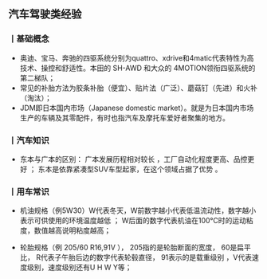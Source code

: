 ##  汽车驾驶类经验



### 丨基础概念

- 奥迪、宝马、奔驰的四驱系统分别为quattro、xdrive和4matic代表特性为高技术、操控和舒适性。本田的 SH-AWD 和大众的 4MOTION领衔四驱系统的第二梯队；
- 常见的补胎方法为胶条补胎（便宜）、贴片法（广泛）、蘑菇钉（先进）和火补（淘汰）；
- JDM即日本国内市场（Japanese domestic market）。就是为日本国内市场生产的车辆及其零配件，有时也指汽车及摩托车爱好者聚集的地方。



### 丨汽车知识

- 东本与广本的区别： 广本发展历程相对较长 ，工厂自动化程度更高、品控更好 ； 东本是依靠紧凑型SUV车型起家，在这个领域占据了优势 。





### 丨用车常识

- 机油规格（例5W30）W代表冬天，W前数字越小代表低温流动性，数字越小表示可供使用的环境温度越低 ； W后面的数字代表机油在100℃时的运动粘度，数值越高说明粘度越高；

- 轮胎规格（例 205/60 R16,91V ）， 205指的是轮胎断面的宽度， 60是扁平比， R代表子午胎后边的数字代表轮毂直径， 91表示的是载重级别 ，V代表速度级别，速度级别还有U H W Y等；

   